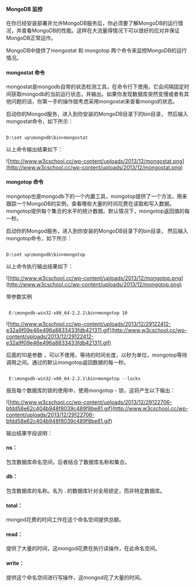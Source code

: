  
#### MongoDB 监控

 在你已经安装部署并允许MongoDB服务后，你必须要了解MongoDB的运行情况，并查看MongoDB的性能。这样在大流量得情况下可以很好的应对并保证MongoDB正常运作。

 MongoDB中提供了mongostat 和 mongotop 两个命令来监控MongoDB的运行情况。

 

#### mongostat 命令

 mongostat是mongodb自带的状态检测工具，在命令行下使用。它会间隔固定时间获取mongodb的当前运行状态，并输出。如果你发现数据库突然变慢或者有其他问题的话，你第一手的操作就考虑采用mongostat来查看mongo的状态。 

  启动你的Mongod服务，进入到你安装的MongoDB目录下的bin目录， 然后输入mongostat命令，如下所示： 

 
```

D:\set up\mongodb\bin>mongostat

```
 以上命令输出结果如下：

 ![http://www.w3cschool.cc/wp-content/uploads/2013/12/mongostat.png](http://www.w3cschool.cc/wp-content/uploads/2013/12/mongostat.png)
#### mongotop 命令

  mongotop也是mongodb下的一个内置工具，mongotop提供了一个方法，用来跟踪一个MongoDB的实例，查看哪些大量的时间花费在读取和写入数据。 mongotop提供每个集合的水平的统计数据。默认情况下，mongotop返回值的每一秒。 

  启动你的Mongod服务，进入到你安装的MongoDB目录下的bin目录， 然后输入mongotop命令，如下所示： 

 
```

D:\set up\mongodb\bin>mongotop

```
 以上命令执行输出结果如下：

 ![http://www.w3cschool.cc/wp-content/uploads/2013/12/mongotop.png](http://www.w3cschool.cc/wp-content/uploads/2013/12/mongotop.png)


带参数实例

 
```

 E:\mongodb-win32-x86_64-2.2.1\bin>mongotop 10

```
  ![http://www.w3cschool.cc/wp-content/uploads/2013/12/29122412-e32a9f09e46e496a8833433fdb421311.gif](http://www.w3cschool.cc/wp-content/uploads/2013/12/29122412-e32a9f09e46e496a8833433fdb421311.gif)


 后面的10是<sleeptime>参数 ，可以不使用，等待的时间长度，以秒为单位，mongotop等待调用之间。通过的默认mongotop返回数据的每一秒。 

 
```

 E:\mongodb-win32-x86_64-2.2.1\bin>mongotop --locks

```
 报告每个数据库的锁的使用中，使用mongotop - 锁，这将产生以下输出： 

  ![http://www.w3cschool.cc/wp-content/uploads/2013/12/29122706-bfdd58e62c404b948f8039c489f8be81.gif](http://www.w3cschool.cc/wp-content/uploads/2013/12/29122706-bfdd58e62c404b948f8039c489f8be81.gif)

 输出结果字段说明：

 



####  ns：

包含数据库命名空间，后者结合了数据库名称和集合。







####  db：




包含数据库的名称。名为 . 的数据库针对全局锁定，而非特定数据库。







####  total：




mongod花费的时间工作在这个命名空间提供总额。 







####  read：




提供了大量的时间，这mongod花费在执行读操作，在此命名空间。 







####  write：




提供这个命名空间进行写操作，这mongod花了大量的时间。







